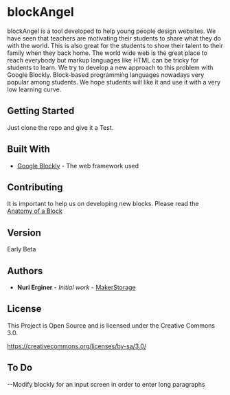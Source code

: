 # blockAngel

blockAngel is a tool developed to help young people design websites. We have seen that teachers are motivating their students to share what they do with the world. This is also great for the students to show their talent to their family when they back home. The world wide web is the great place to reach everybody but markup languages like HTML can be tricky for students to learn. We try to develop a new approach to this problem with Google Blockly. Block-based programming languages nowadays very popular among students. We hope students will like it and use it with a very low learning curve.

## Getting Started

Just clone the repo and give it a Test.


## Built With

* [Google Blockly](https://developers.google.com/blockly/) - The web framework used

## Contributing

It is important to help us on developing new blocks. 
Please read the [Anatomy of a Block](blockAnatomy.md)

## Version

Early Beta

## Authors

* **Nuri Erginer** - *Initial work* - [MakerStorage](https://www.makerstorage.com)

## License

This Project is Open Source and is licensed under the Creative Commons 3.0.

https://creativecommons.org/licenses/by-sa/3.0/

## To Do

--Modify blockly for an input screen in order to enter long paragraphs








